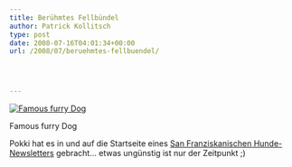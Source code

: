 ```yaml
---
title: Berühmtes Fellbündel
author: Patrick Kollitsch
type: post
date: 2008-07-16T04:01:34+00:00
url: /2008/07/beruehmtes-fellbuendel/




---
```

<div class="flickr">
  <a href="http://www.flickr.com/photos/schreibblogade/2674983976/" title="Famous furry Dog"><img src="//farm4.static.flickr.com/3211/2674983976_60c6295d22.jpg" alt="Famous furry Dog" /></a></p> 
  
  <p>
    Famous furry Dog
  </p>
</div>

Pokki hat es in und auf die Startseite eines [San Franziskanischen Hunde-Newsletters][1] gebracht... etwas ungünstig ist nur der Zeitpunkt ;)

 [1]: http://www.woofreport.com/
